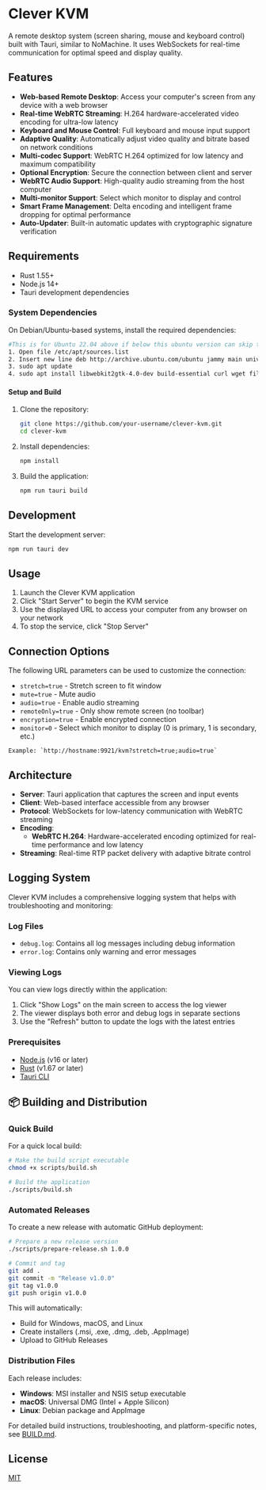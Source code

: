 # Clever KVM

A remote desktop system (screen sharing, mouse and keyboard control) built with Tauri, similar to NoMachine. It uses WebSockets for real-time communication for optimal speed and display quality.

## Features

- **Web-based Remote Desktop**: Access your computer's screen from any device with a web browser
- **Real-time WebRTC Streaming**: H.264 hardware-accelerated video encoding for ultra-low latency
- **Keyboard and Mouse Control**: Full keyboard and mouse input support
- **Adaptive Quality**: Automatically adjust video quality and bitrate based on network conditions
- **Multi-codec Support**: WebRTC H.264 optimized for low latency and maximum compatibility
- **Optional Encryption**: Secure the connection between client and server
- **WebRTC Audio Support**: High-quality audio streaming from the host computer
- **Multi-monitor Support**: Select which monitor to display and control
- **Smart Frame Management**: Delta encoding and intelligent frame dropping for optimal performance
- **Auto-Updater**: Built-in automatic updates with cryptographic signature verification

## Requirements

- Rust 1.55+
- Node.js 14+
- Tauri development dependencies

### System Dependencies

On Debian/Ubuntu-based systems, install the required dependencies:

```bash
#This is for Ubuntu 22.04 above if below this ubuntu version can skip to step number 4.
1. Open file /etc/apt/sources.list
2. Insert new line deb http://archive.ubuntu.com/ubuntu jammy main universe
3. sudo apt update
4. sudo apt install libwebkit2gtk-4.0-dev build-essential curl wget file libssl-dev libgtk-3-dev libayatana-appindicator3-dev librsvg2-dev libjavascriptcoregtk-4.0-bin  libjavascriptcoregtk-4.0-dev libsoup2.4-dev libxdo-dev libxcb-randr0-dev
```

#### Setup and Build

1. Clone the repository:
   ```bash
   git clone https://github.com/your-username/clever-kvm.git
   cd clever-kvm
   ```

2. Install dependencies:
   ```bash
   npm install
   ```

3. Build the application:
   ```bash
   npm run tauri build
   ```

## Development

Start the development server:
```bash
npm run tauri dev
```

## Usage

1. Launch the Clever KVM application
2. Click "Start Server" to begin the KVM service
3. Use the displayed URL to access your computer from any browser on your network
4. To stop the service, click "Stop Server"

## Connection Options

The following URL parameters can be used to customize the connection:

- `stretch=true` - Stretch screen to fit window
- `mute=true` - Mute audio
- `audio=true` - Enable audio streaming
- `remoteOnly=true` - Only show remote screen (no toolbar)
- `encryption=true` - Enable encrypted connection
- `monitor=0` - Select which monitor to display (0 is primary, 1 is secondary, etc.)

```
Example: `http://hostname:9921/kvm?stretch=true;audio=true`
```

## Architecture

- **Server**: Tauri application that captures the screen and input events
- **Client**: Web-based interface accessible from any browser
- **Protocol**: WebSockets for low-latency communication with WebRTC streaming
- **Encoding**: 
  - **WebRTC H.264**: Hardware-accelerated encoding optimized for real-time performance and low latency
- **Streaming**: Real-time RTP packet delivery with adaptive bitrate control

## Logging System

Clever KVM includes a comprehensive logging system that helps with troubleshooting and monitoring:

### Log Files

- `debug.log`: Contains all log messages including debug information
- `error.log`: Contains only warning and error messages

### Viewing Logs

You can view logs directly within the application:

1. Click "Show Logs" on the main screen to access the log viewer
2. The viewer displays both error and debug logs in separate sections
3. Use the "Refresh" button to update the logs with the latest entries

### Prerequisites

- [Node.js](https://nodejs.org/) (v16 or later)
- [Rust](https://www.rust-lang.org/) (v1.67 or later)
- [Tauri CLI](https://tauri.app/v1/guides/getting-started/prerequisites)

## 📦 Building and Distribution

### Quick Build

For a quick local build:

```bash
# Make the build script executable
chmod +x scripts/build.sh

# Build the application
./scripts/build.sh
```

### Automated Releases

To create a new release with automatic GitHub deployment:

```bash
# Prepare a new release version
./scripts/prepare-release.sh 1.0.0

# Commit and tag
git add .
git commit -m "Release v1.0.0"
git tag v1.0.0
git push origin v1.0.0
```

This will automatically:
- Build for Windows, macOS, and Linux
- Create installers (.msi, .exe, .dmg, .deb, .AppImage)
- Upload to GitHub Releases

### Distribution Files

Each release includes:
- **Windows**: MSI installer and NSIS setup executable
- **macOS**: Universal DMG (Intel + Apple Silicon)
- **Linux**: Debian package and AppImage

For detailed build instructions, troubleshooting, and platform-specific notes, see [BUILD.md](BUILD.md).

## License

[MIT](LICENSE)
